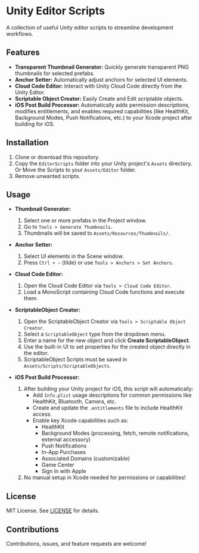 # Unity Editor Scripts
A collection of useful Unity editor scripts to streamline development workflows.

## Features
- **Transparent Thumbnail Generator:** Quickly generate transparent PNG thumbnails for selected prefabs.
- **Anchor Setter:** Automatically adjust anchors for selected UI elements.
- **Cloud Code Editor:** Interact with Unity Cloud Code directly from the Unity Editor.
- **Scriptable Object Creator:** Easily Create and Edit scriptable objects.
- **iOS Post Build Processor:** Automatically adds permission descriptions, modifies entitlements, and enables required capabilities (like HealthKit, Background Modes, Push Notifications, etc.) to your Xcode project after building for iOS.

## Installation
1. Clone or download this repository.
2. Copy the `EditorScripts` folder into your Unity project's `Assets` directory. Or Move the Scripts to your `Assets/Editor` folder.
3. Remove unwanted scripts.

## Usage
- **Thumbnail Generator:**
  1. Select one or more prefabs in the Project window.
  2. Go to `Tools > Generate Thumbnails`.
  3. Thumbnails will be saved to `Assets/Resources/Thumbnails/`.

- **Anchor Setter:**
  1. Select UI elements in the Scene window.
  2. Press `Ctrl + ~` (tilde) or use `Tools > Anchors > Set Anchors`.

- **Cloud Code Editor:**
  1. Open the Cloud Code Editor via `Tools > Cloud Code Editor`.
  2. Load a MonoScript containing Cloud Code functions and execute them.

- **ScriptableObject Creator:**
  1. Open the ScriptableObject Creator via `Tools > Scriptable Object Creator`.
  2. Select a `ScriptableObject` type from the dropdown menu.
  3. Enter a name for the new object and click **Create ScriptableObject**.
  4. Use the built-in UI to set properties for the created object directly in the editor.
  5. ScriptableObject Scripts must be saved in `Assets/Scripts/ScriptableObjects`.

- **iOS Post Build Processor:**
  1. After building your Unity project for iOS, this script will automatically:
     - Add `Info.plist` usage descriptions for common permissions like HealthKit, Bluetooth, Camera, etc.
     - Create and update the `.entitlements` file to include HealthKit access.
     - Enable key Xcode capabilities such as:
       - HealthKit
       - Background Modes (processing, fetch, remote notifications, external accessory)
       - Push Notifications
       - In-App Purchases
       - Associated Domains (customizable)
       - Game Center
       - Sign In with Apple
  2. No manual setup in Xcode needed for permissions or capabilities!

## License
MIT License. See [LICENSE](LICENSE) for details.

## Contributions
Contributions, issues, and feature requests are welcome!
